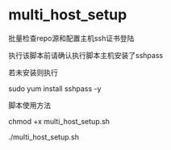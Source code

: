 # multi_host_setup

批量检查repo源和配置主机ssh证书登陆

执行该脚本前请确认执行脚本主机安装了sshpass

若未安装则执行

sudo yum install sshpass -y

脚本使用方法

chmod +x  multi_host_setup.sh

./multi_host_setup.sh    

